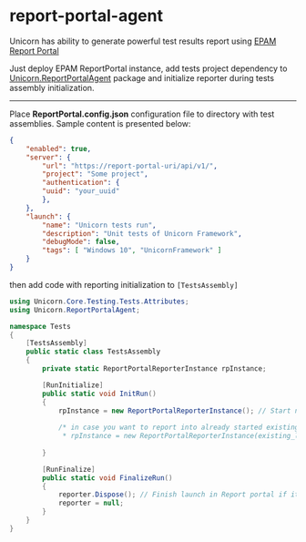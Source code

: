 # report-portal-agent

Unicorn has ability to generate powerful test results report using [EPAM Report Portal](https://reportportal.io)

Just deploy EPAM ReportPortal instance, add tests project dependency to [Unicorn.ReportPortalAgent](https://www.nuget.org/packages/Unicorn.ReportPortalAgent) package and initialize reporter during tests assembly initialization.
***
Place **ReportPortal.config.json** configuration file to directory with test assemblies. Sample content is presented below:
```json
{
    "enabled": true,
    "server": {
        "url": "https://report-portal-uri/api/v1/",
        "project": "Some project",
        "authentication": {
        "uuid": "your_uuid"
        },
    },
    "launch": {
        "name": "Unicorn tests run",
        "description": "Unit tests of Unicorn Framework",
        "debugMode": false,
        "tags": [ "Windows 10", "UnicornFramework" ]
    }
}  
```

then add code with reporting initialization to `[TestsAssembly]`
```csharp
using Unicorn.Core.Testing.Tests.Attributes;
using Unicorn.ReportPortalAgent;

namespace Tests
{
    [TestsAssembly]
    public static class TestsAssembly
    {
        private static ReportPortalReporterInstance rpInstance;

        [RunInitialize]
        public static void InitRun()
        {
            rpInstance = new ReportPortalReporterInstance(); // Start new launch in Report Portal.
            
            /* in case you want to report into already started existing launch use
             * rpInstance = new ReportPortalReporterInstance(existing_launch_id); */
            
        }

        [RunFinalize]
        public static void FinalizeRun()
        {
            reporter.Dispose(); // Finish launch in Report portal if it was not externally started.
            reporter = null;
        }
    }
}  
```
